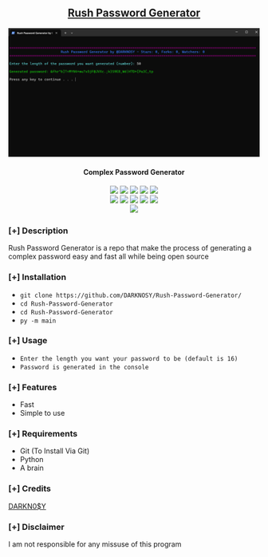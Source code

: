 <h2 align="center"><u>Rush Password Generator</u></h2>

![Complex Password Generator](https://github.com/DARKNOSY/Rush-Password-Generator/blob/main/pwgen.png?raw=true)
<h4 align="center"> Complex Password Generator </h4>

<p align="center">
    <img src="https://img.shields.io/github/stars/DARKNOSY/Rush-Password-Generator?style=for-the-badge&color=orange">
    <img src="https://img.shields.io/github/forks/DARKNOSY/Rush-Password-Generator?style=for-the-badge&color=purple">
    <img src="https://img.shields.io/github/license/DARKNOSY/Rush-Password-Generator?style=for-the-badge&color=blue">
    <img src="https://img.shields.io/github/issues/DARKNOSY/Rush-Password-Generator?style=for-the-badge&color=red">
    <img src="https://img.shields.io/github/contributors/DARKNOSY/Rush-Password-Generator?style=for-the-badge&color=cyan">
<br>
    <img src="https://img.shields.io/badge/Author-DARKNOSY-magenta?style=flat-square">
    <img src="https://img.shields.io/badge/Open%20Source-Yes-orange?style=flat-square">
    <img src="https://img.shields.io/badge/Maintained-Yes-cyan?style=flat-square">
    <img src="https://img.shields.io/badge/Made%20In-France-green?style=flat-square">
    <img src="https://img.shields.io/badge/Written%20In-Python-blue?style=flat-square">
<br>
    <img src="https://github-readme-stats.vercel.app/api/pin/?username=DARKNOSY&repo=Rush-Password-Generator&theme=synthwave">
</p>

### [+] Description
Rush Password Generator is a repo that make the process of generating a complex password easy and fast all while being open source

### [+] Installation
 - `git clone https://github.com/DARKNOSY/Rush-Password-Generator/`
 - `cd Rush-Password-Generator`
 - `cd Rush-Password-Generator`
 - `py -m main`

### [+] Usage
 - `Enter the length you want your password to be (default is 16)`
 - `Password is generated in the console`

### [+] Features
 - Fast
 - Simple to use

### [+] Requirements
 - Git (To Install Via Git)
 - Python
 - A brain

### [+] Credits 
<a href="https://github.com/DARKNOSY/Rush-Password-Generator">DARKN0$Y</a>

### [+] Disclaimer 
I am not responsible for any missuse of this program
